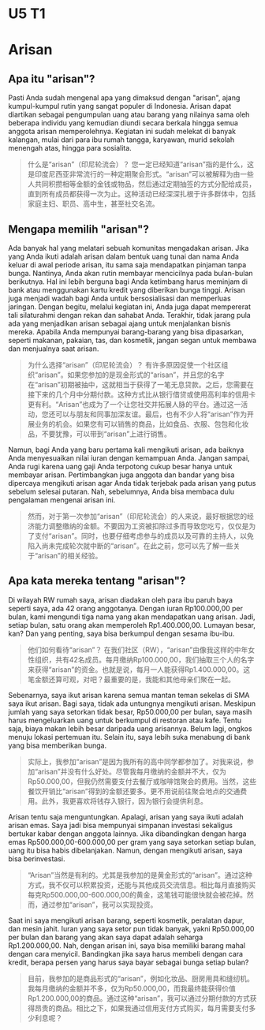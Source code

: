 # U5 T1

# Arisan

## Apa itu "arisan"?

Pasti Anda sudah mengenal apa yang dimaksud dengan "arisan", ajang kumpul-kumpul rutin yang sangat populer di Indonesia. Arisan dapat diartikan sebagai pengumpulan uang atau barang yang nilainya sama oleh beberapa individu yang kemudian diundi secara berkala hingga semua anggota arisan memperolehnya. Kegiatan ini sudah melekat di banyak kalangan, mulai dari para ibu rumah tangga, karyawan, murid sekolah menengah atas, hingga para sosialita.

> 什么是“arisan”（印尼轮流会）？
> 您一定已经知道“arisan”指的是什么，这是印度尼西亚非常流行的一种定期聚会形式。“arisan”可以被解释为由一些人共同积攒相等金额的金钱或物品，然后通过定期抽签的方式分配给成员，直到所有成员都获得一次为止。这种活动已经深深扎根于许多群体中，包括家庭主妇、职员、高中生，甚至社交名流。

## Mengapa memilih "arisan"?

Ada banyak hal yang melatari sebuah komunitas mengadakan arisan. Jika yang Anda ikuti adalah arisan dalam bentuk uang tunai dan nama Anda keluar di awal periode arisan, itu sama saja mendapatkan pinjaman tanpa bunga. Nantinya, Anda akan rutin membayar mencicilnya pada bulan-bulan berikutnya. Hal ini lebih berguna bagi Anda ketimbang harus meminjam di bank atau menggunakan kartu kredit yang diberikan bunga tinggi. Arisan juga menjadi wadah bagi Anda untuk bersosialisasi dan memperluas jaringan. Dengan begitu, melalui kegiatan ini, Anda juga dapat mempererat tali silaturahmi dengan rekan dan sahabat Anda. Terakhir, tidak jarang pula ada yang menjadikan arisan sebagai ajang untuk menjalankan bisnis mereka. Apabila Anda mempunyai barang-barang yang bisa dipasarkan, seperti makanan, pakaian, tas, dan kosmetik, jangan segan untuk membawa dan menjualnya saat arisan.

> 为什么选择“arisan”（印尼轮流会）？
> 有许多原因促使一个社区组织“arisan”。如果您参加的是现金形式的“arisan”，并且您的名字在“arisan”初期被抽中，这就相当于获得了一笔无息贷款。之后，您需要在接下来的几个月中分期付款。这种方式比从银行借贷或使用高利率的信用卡更有利。“Arisan”也成为了一个让您社交并拓展人脉的平台。通过这一活动，您还可以与朋友和同事加深友谊。最后，也有不少人将“arisan”作为开展业务的机会。如果您有可以销售的商品，比如食品、衣服、包包和化妆品，不要犹豫，可以带到“arisan”上进行销售。

Namun, bagi Anda yang baru pertama kali mengikuti arisan, ada baiknya Anda menyesuaikan nilai iuran dengan kemampuan Anda. Jangan sampai, Anda rugi karena uang gaji Anda terpotong cukup besar hanya untuk membayar arisan. Pertimbangkan juga anggota dan bandar yang bisa dipercaya mengikuti arisan agar Anda tidak terjebak pada arisan yang putus sebelum selesai putaran. Nah, sebelumnya, Anda bisa membaca dulu pengalaman mengenai arisan ini.

> 然而，对于第一次参加“arisan”（印尼轮流会）的人来说，最好根据您的经济能力调整缴纳的金额。不要因为工资被扣除过多而导致您吃亏，仅仅是为了支付“arisan”。同时，也要仔细考虑参与的成员以及可靠的主持人，以免陷入尚未完成轮次就中断的“arisan”。在此之前，您可以先了解一些关于“arisan”的相关经验。

## Apa kata mereka tentang "arisan"?

Di wilayah RW rumah saya, arisan diadakan oleh para ibu paruh baya seperti saya, ada 42 orang anggotanya. Dengan iuran Rp100.000,00 per bulan, kami mengundi tiga nama yang akan mendapatkan uang arisan. Jadi, setiap bulan, satu orang akan memperoleh Rp1.400.000,00. Lumayan besar, kan? Dan yang penting, saya bisa berkumpul dengan sesama ibu-ibu.

> 他们如何看待“arisan”？
> 在我们社区（RW），“arisan”由像我这样的中年女性组织，共有42名成员。每月缴纳Rp100.000,00，我们抽取三个人的名字来获得“arisan”的资金。也就是说，每月一人能获得Rp1.400.000,00。这笔金额还算可观，对吧？最重要的是，我能和其他母亲们聚在一起。

Sebenarnya, saya ikut arisan karena semua mantan teman sekelas di SMA saya ikut arisan. Bagi saya, tidak ada untungnya mengikuti arisan. Meskipun jumlah yang saya setorkan tidak besar, Rp50.000,00 per bulan, saya masih harus mengeluarkan uang untuk berkumpul di restoran atau kafe. Tentu saja, biaya makan lebih besar daripada uang arisannya. Belum lagi, ongkos menuju lokasi pertemuan itu. Selain itu, saya lebih suka menabung di bank yang bisa memberikan bunga.

> 实际上，我参加“arisan”是因为我所有的高中同学都参加了。对我来说，参加“arisan”并没有什么好处。尽管我每月缴纳的金额并不大，仅为Rp50.000,00，但我仍然需要支付去餐厅或咖啡馆聚会的费用。当然，这些餐饮开销比“arisan”得到的金额还要多。更不用说前往聚会地点的交通费用。此外，我更喜欢将钱存入银行，因为银行会提供利息。

Arisan tentu saja menguntungkan. Apalagi, arisan yang saya ikuti adalah arisan emas. Saya jadi bisa mempunyai simpanan investasi sekaligus bertukar kabar dengan anggota lainnya. Jika dibandingkan dengan harga emas Rp500.000,00-600.000,00 per gram yang saya setorkan setiap bulan, uang itu bisa habis dibelanjakan. Namun, dengan mengikuti arisan, saya bisa berinvestasi.

> “Arisan”当然是有利的。尤其是我参加的是黄金形式的“arisan”。通过这种方式，我不仅可以积累投资，还能与其他成员交流信息。相比每月直接购买每克Rp500.000,00-600.000,00的黄金，这笔钱可能很快就会被花掉。然而，通过参加“arisan”，我可以实现投资。

Saat ini saya mengikuti arisan barang, seperti kosmetik, peralatan dapur, dan mesin jahit. Iuran yang saya setor pun tidak banyak, yakni Rp50.000,00 per bulan dan barang yang akan saya dapat adalah seharga Rp1.200.000,00. Nah, dengan arisan ini, saya bisa memiliki barang mahal dengan cara menyicil. Bandingkan jika saya harus membeli dengan cara kredit, berapa persen yang harus saya bayar sebagai bunga setiap bulan?

> 目前，我参加的是商品形式的“arisan”，例如化妆品、厨房用具和缝纫机。我每月缴纳的金额并不多，仅为Rp50.000,00，而我最终能获得价值Rp1.200.000,00的商品。通过这种“arisan”，我可以通过分期付款的方式获得昂贵的商品。相比之下，如果我通过信用支付方式购买，每月需要支付多少利息呢？
